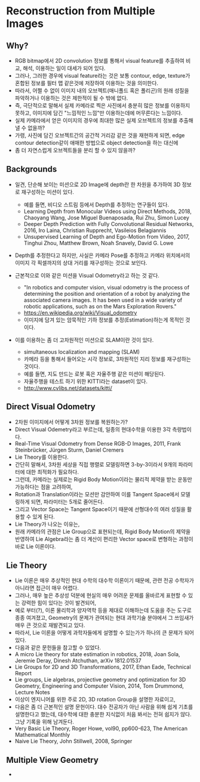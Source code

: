 # Reconstruction from Multiple Images

## Why?

- RGB bitmap에서 2D convolution 정보를 통해서 visual feature를 추출하여 비교, 해석, 이용하는 일이 대세가 되어 있다.
- 그러나, 그러한 경우에 visual feature라는 것은 보통 contour, edge, texture가 혼합된 정보를 필터 맵 같은것에 저장하여 이용하는 것을 의미한다.
- 따라서, 어쩔 수 없이 이미지 내의 오브젝트(매니폴드 혹은 폴리곤)의 원래 성질을 파악하거나 이용하는 것은 제한적이 될 수 밖에 없다.
- 즉, 극단적으로 말해서 실제 카메라로 찍은 사진에서 충분히 많은 정보를 이용하지 못하고, 이미지에 담긴 "느낌적인 느낌"만 이용하는데에 머무른다는 느낌이다.
- 실제 카메라에서 얻은 이미지의 경우에 최대한 많은 실제 오브젝트의 정보를 추출해 낼 수 없을까?
- 가령, 사진에 담긴 오브젝트간의 공간적 거리감 같은 것을 재현하게 되면, edge contour detection같이 애매한 방법으로 object detection을 하는 대신에
- 좀 더 자연스럽게 오브젝트들을 분리 할 수 있지 않을까?

## Backgrounds

- 일견, 단순해 보이는 미션으로 2D Image에 depth란 한 차원을 추가하여 3D 정보로 재구성하는 미션이 있다.
  - 예를 들면, 비디오 스트림 등에서 Depth를 추정하는 연구들이 있다.
  - Learning Depth from Monocular Videos using Direct Methods, 2018, Chaoyang Wang, Jose Miguel Buenaposada, Rui Zhu, Simon Lucey
  - Deeper Depth Prediction with Fully Convolutional Residual Networks, 2016, Iro Laina, Christian Rupprecht, Vasileios Belagiannis
  - Unsupervised Learning of Depth and Ego-Motion from Video, 2017, Tinghui Zhou, Matthew Brown, Noah Snavely, David G. Lowe
- Depth를 추정한다고 하지만, 사실은 카메라 Pose를 추정하고 카메라 위치에서의 이미지 각 픽셀까지의 상대 거리를 재구성하는 것으로 보인다.

- 근본적으로 이와 같은 미션을 Visual Odometry라고 하는 것 같다.
  - "In robotics and computer vision, visual odometry is the process of determining the position and orientation of a robot by analyzing the associated camera images. It has been used in a wide variety of robotic applications, such as on the Mars Exploration Rovers."
  - https://en.wikipedia.org/wiki/Visual_odometry
  - 이미지에 담겨 있는 암묵적인 기하 정보를 추정(Estimation)하는게 목적인 것이다.
- 이를 이용하는 좀 더 고차원적인 미션으로 SLAM이란 것이 있다.
  - simultaneous localization and mapping (SLAM) 
  - 카메라 등을 통해서 들어오는 시각 정보로, 3차원적인 지리 정보를 재구성하는 것이다.
  - 예를 들면, 지도 만드는 로봇 혹은 자율주행 같은 미션이 해당된다.
  - 자율주행을 테스트 하기 위한 KITTI라는 dataset이 있다.
  - http://www.cvlibs.net/datasets/kitti/

## Direct Visual Odometry

- 2차원 이미지에서 어떻게 3차원 정보를 복원하는가?
- Direct Visual Odemetry라고 부르는데, 일종의 현대수학을 이용한 3각 측량법이다.
- Real-Time Visual Odometry from Dense RGB-D Images, 2011, Frank Steinbrücker, Jürgen Sturm, Daniel Cremers
- Lie Theory를 이용한다. 
- 간단히 말해서, 3차원 세상을 직접 행렬로 모델링하면 3-by-3이라서 9개의 파라미터에 대한 최적화가 필요하다.
- 그런데, 카메라는 실제로는 Rigid Body Motion이라는 물리적 제약을 받는 운동만 가능하다는 점을 고려하여, 
- Rotation과 Translation이라는 모션만 감안하여 이를 Tangent Space에서 모델링하게 되면, 파라미터는 5개로 줄어든다.
- 그리고 Vector Space는 Tangent Space이기 때문에 선형대수의 여러 성질을 활용할 수 있게 된다.
- Lie Theory가 나오는 이유는,
- 원래 카메라의 관점은 Lie Group으로 표현되는데, Rigid Body Motion의 제약을 반영하여 Lie Algebra라는 좀 더 계산이 편리한 Vector space로 변형하는 과정이 바로 Lie 이론이다.

## Lie Theory

- Lie 이론은 매우 추상적인 현대 수학의 대수학 이론이기 때문에, 관련 전공 수학자가 아니라면 접근이 매우 어렵다.
- 그러나, 매우 높은 추상성 덕분에 현실의 매우 어려운 문제를 올바르게 표현할 수 있는 강력한 힘이 있다는 것이 발견되어,
- 예로 부터(?), 이론 물리학과 양자역학 등을 제대로 이해하는데 도움을 주는 도구로 종종 여겨졌고, Geometry의 문제가 관여되는 현대 과학기술 분야에서 그 쓰임새가 매우 큰 것으로 재발견되고 있다.
- 따라서, Lie 이론을 어떻게 과학자들에게 설명할 수 있는가가 하나의 큰 문제가 되어 있다.
- 다음과 같은 문헌들을 참고할 수 있었다.
- A micro Lie theory for state estimation in robotics, 2018, Joan Sola, Jeremie Deray, Dinesh Atchuthan, arXiv 1812.01537
- Lie Groups for 2D and 3D Transformations, 2017, Ethan Eade, Technical Report
- Lie groups, Lie algebras, projective geometry and optimization for 3D Geometry, Engineering and Computer Vision, 2014, Tom Drummond, Lecture Notes
- 이상이 엔지니어를 위한 주로 2D, 3D rotation Group을 설명한 자료이고,
- 다음은 좀 더 근본적인 설명 문헌이다. 대수 전공자가 아닌 사람을 위해 쉽게 기초를 설명한다고 했는데, 대수학에 대한 충분한 지식없이 처음 봐서는 전혀 쉽지가 않다. 그냥 기록을 위해 남겨둔다.
- Very Basic Lie Theory, Roger Howe, vol90, pp600-623, The American Mathematical Monthly
- Naive Lie Theory, John Stillwell, 2008, Springer

## Multiple View Geometry

- 
